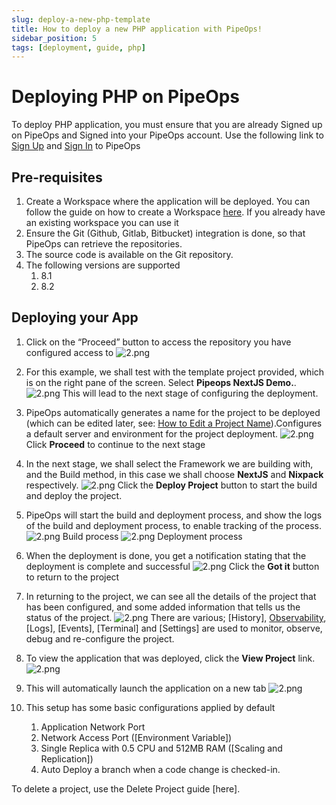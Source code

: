 ```yaml
---
slug: deploy-a-new-php-template
title: How to deploy a new PHP application with PipeOps!
sidebar_position: 5
tags: [deployment, guide, php]
---
```


# Deploying PHP  on PipeOps

To deploy PHP  application, you must ensure that you are already Signed up on PipeOps and Signed into your PipeOps account.
Use the following link to [Sign Up](https://console.pipeops.io/auth/signup) and [Sign In](https://console.pipeops.io/auth/signin) to PipeOps

## Pre-requisites

1. Create a Workspace where the application will be deployed. You can follow the guide on how to create a Workspace [here](/docs/Collaboration/workspaces#creating-a-new-workspace). If you already have an existing workspace you can use it
1. Ensure the Git (Github, Gitlab, Bitbucket) integration is done, so that PipeOps can retrieve the repositories.
1. The source code is available on the Git repository.
1. The following versions are supported
   1. 8.1
   1. 8.2

## Deploying your App

1. Click on the “Proceed” button to access the repository you have configured access to
![2.png](https://res.cloudinary.com/djhh4kkml/image/upload/v1678875019/Pipeops/image_5_bbno.png)

1. For this example, we shall test with the template project provided, which is on the right pane of the screen. Select **Pipeops NextJS Demo.**.
![2.png](https://res.cloudinary.com/djhh4kkml/image/upload/v1678875019/Pipeops/image_5_bbno.png)
This will lead to the next stage of configuring the deployment.

1. PipeOps automatically generates a name for the project to be deployed (which can be edited later, see: [How to Edit a Project Name](/docs/intro.md)).Configures a default server and environment for the project deployment.
![2.png](https://res.cloudinary.com/djhh4kkml/image/upload/v1678875019/Pipeops/image_5_bbno.png)
Click **Proceed** to continue to the next stage
1. In the next stage, we shall select the Framework we are building with, and the Build method, in this case we shall choose **NextJS** and **Nixpack** respectively.
![2.png](https://res.cloudinary.com/djhh4kkml/image/upload/v1678875019/Pipeops/image_5_bbno.png)
Click the **Deploy Project** button to start the build and deploy the project.

1. PipeOps will start the build and deployment process, and show the logs of the build and deployment process, to enable tracking of the process.
![2.png](https://res.cloudinary.com/djhh4kkml/image/upload/v1678875019/Pipeops/image_5_bbno.png)
Build process
![2.png](https://res.cloudinary.com/djhh4kkml/image/upload/v1678875019/Pipeops/image_5_bbno.png)
Deployment process

1. When the deployment is done, you get a notification stating that the deployment is complete and successful
![2.png](https://res.cloudinary.com/djhh4kkml/image/upload/v1678875019/Pipeops/image_5_bbno.png)
Click the **Got it** button to return to the project

1. In returning to the project, we can see all the details of the project that has been configured, and some added information that tells us the status of the project.
![2.png](https://res.cloudinary.com/djhh4kkml/image/upload/v1678875019/Pipeops/image_5_bbno.png)
There are various; [History], [Observability](/docs/User%20Guides/For%20Startups/cluster-observability), [Logs], [Events], [Terminal] and [Settings] are used to monitor, observe, debug and re-configure the project.

1. To view the application that was deployed, click the **View Project** link.
![2.png](https://res.cloudinary.com/djhh4kkml/image/upload/v1678875019/Pipeops/image_5_bbno.png)

1. This will automatically launch the application on a new tab
![2.png](https://res.cloudinary.com/djhh4kkml/image/upload/v1678875019/Pipeops/image_5_bbno.png)

1. This setup has some basic configurations applied by default
   1. Application Network Port
   1. Network Access Port ([Environment Variable])
   1. Single Replica with 0.5 CPU and 512MB RAM ([Scaling and Replication])
   1. Auto Deploy a branch when a code change is checked-in.

To delete a project, use the Delete Project guide [here].